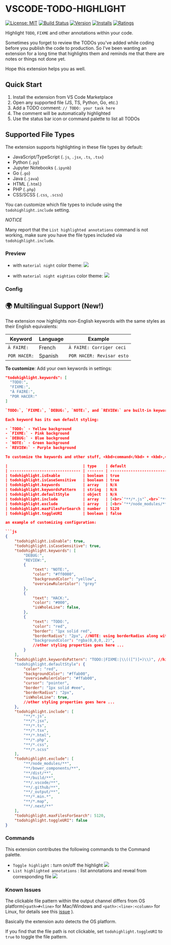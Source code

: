 # VSCODE-TODO-HIGHLIGHT

[![License: MIT](https://img.shields.io/badge/License-MIT-brightgreen.svg)](https://opensource.org/licenses/MIT) [![Build Status](https://travis-ci.org/wayou/vscode-todo-highlight.svg?branch=master)](https://travis-ci.org/wayou/vscode-todo-highlight) [![Version](https://vsmarketplacebadge.apphb.com/version-short/wayou.vscode-todo-highlight.svg)](https://marketplace.visualstudio.com/items?itemName=wayou.vscode-todo-highlight) [![Installs](https://vsmarketplacebadge.apphb.com/installs-short/wayou.vscode-todo-highlight.svg)](https://marketplace.visualstudio.com/items?itemName=wayou.vscode-todo-highlight) [![Ratings](https://vsmarketplacebadge.apphb.com/rating-short/wayou.vscode-todo-highlight.svg)](https://marketplace.visualstudio.com/items?itemName=wayou.vscode-todo-highlight)

Highlight `TODO`, `FIXME` and other annotations within your code.

Sometimes you forget to review the TODOs you've added while coding before you publish the code to production.
So I've been wanting an extension for a long time that highlights them and reminds me that there are notes or things not done yet.

Hope this extension helps you as well.

## Quick Start

1. Install the extension from VS Code Marketplace
2. Open any supported file (JS, TS, Python, Go, etc.)
3. Add a TODO comment: `// TODO: your task here`
4. The comment will be automatically highlighted
5. Use the status bar icon or command palette to list all TODOs

## Supported File Types

The extension supports highlighting in these file types by default:

- JavaScript/TypeScript (`.js`, `.jsx`, `.ts`, `.tsx`)
- Python (`.py`)
- Jupyter Notebooks (`.ipynb`)
- Go (`.go`)
- Java (`.java`)
- HTML (`.html`)
- PHP (`.php`)
- CSS/SCSS (`.css`, `.scss`)

You can customize which file types to include using the `todohighlight.include` setting.

_NOTICE_

Many report that the `List highlighted annotations` command is not working, make sure you have the file types included via `todohighlight.include`.

### Preview

- with `material night` color theme:
  ![](https://github.com/wayou/vscode-todo-highlight/raw/master/assets/material-night.png)

- with `material night eighties` color theme:
  ![](https://github.com/wayou/vscode-todo-highlight/raw/master/assets/material-night-eighties.png)

### Config

## 🌍 Multilingual Support (New!)

The extension now highlights non-English keywords with the same styles as their English equivalents:

| Keyword      | Language | Example                   |
| ------------ | -------- | ------------------------- |
| `À FAIRE:`   | French   | `À FAIRE: Corriger ceci`  |
| `POR HACER:` | Spanish  | `POR HACER: Revisar esto` |

**To customize**: Add your own keywords in settings:

````json
"todohighlight.keywords": [
  "TODO:",
  "FIXME:",
  "À FAIRE:",
  "POR HACER:"
]

`TODO:`, `FIXME:`, `DEBUG:`, `NOTE:`, and `REVIEW:` are built-in keywords. You can override the look by customizing the setting.

Each keyword has its own default styling:

- `TODO:` - Yellow background
- `FIXME:` - Pink background
- `DEBUG:` - Blue background
- `NOTE:` - Green background
- `REVIEW:` - Purple background

To customize the keywords and other stuff, <kbd>command</kbd> + <kbd>,</kbd> (Windows / Linux: File -> Preferences -> User Settings) open the vscode file `settings.json`.

|                                 | type    | default                                                                                                                                                                                                      | description                                                                                                                                                                                                                                                                                                                   |
| ------------------------------- | ------- | ------------------------------------------------------------------------------------------------------------------------------------------------------------------------------------------------------------ | ----------------------------------------------------------------------------------------------------------------------------------------------------------------------------------------------------------------------------------------------------------------------------------------------------------------------------- |
| todohighlight.isEnable          | boolean | true                                                                                                                                                                                                         | Toggle the highlight, default is true.                                                                                                                                                                                                                                                                                        |
| todohighlight.isCaseSensitive   | boolean | true                                                                                                                                                                                                         | Whether the keywords are case sensitive or not.                                                                                                                                                                                                                                                                               |
| todohighlight.keywords          | array   | N/A                                                                                                                                                                                                          | An array of keywords that will be highlighted. You can also specify the style for each keywords here. See example below for more information.                                                                                                                                                                                 |
| todohighlight.keywordsPattern   | string  | N/A                                                                                                                                                                                                          | Specify keywords via RegExp instead of `todohighlight.keywords` one by one. NOTE that if this presents, `todohighlight.keywords` will be ignored. And REMEMBER to escape the back slash if there's any in your regexp (using \\ instead of single back slash).                                                                |
| todohighlight.defaultStyle      | object  | N/A                                                                                                                                                                                                          | Specify the default style for custom keywords, if not specified, build in default style will be applied. [See all available properties on VSCode doc DecorationRenderOptions section](https://code.visualstudio.com/api/references/vscode-api#DecorationRenderOptions)                                                        |
| todohighlight.include           | array   | [<br>`"**/*.js"`,<br>`"**/*.jsx"`,<br>`"**/*.ts"`,<br>`"**/*.tsx",`<br>`"**/*.html"`,<br>`"**/*.php"`,<br>`"**/*.css",`<br>`"**/*.scss"`<br>]                                                                | Glob patterns that defines the files to search for. Only include files you need, DO NOT USE `{**/*.*}` for both performance and avoiding binary files reason. <br> For backwards compatibility, a string combine all the patterns is also valid `"{**/*.js,**/*.jsx,**/*.ts,**/*.tsx,**/*.html,**/*.php,**/*.css,**/*.scss}"` |
| todohighlight.exclude           | array   | [<br>`"**/node_modules/**"`,<br>`"**/dist/**",`<br>`"**/bower_components/**"`,<br>`"**/build/**",`<br>`"**/.vscode/**"`,<br>`"**/.github/**"`,<br>`"**/_output/**"`,<br>`"**/*.min.*"`,<br>`"**/*.map"`<br>] | Glob pattern that defines files and folders to exclude while listing annotations. <br> For backwards compatibility, a string combine all the patterns is also valid `"{**/node_modules/**,**/bower_components/**,**/dist/**,**/build/**,**/.vscode/**,**/_output/**,**/*.min.*,**/*.map}"`                                    |
| todohighlight.maxFilesForSearch | number  | 5120                                                                                                                                                                                                         | Max files for searching, mostly you don't need to configure this.                                                                                                                                                                                                                                                             |
| todohighlight.toggleURI         | boolean | false                                                                                                                                                                                                        | If the file path within the output channel not clickable, set this to true to toggle the path patten between `<path>#<line>` and `<path>:<line>:<column>`.                                                                                                                                                                    |

an example of customizing configuration:

```js
{
    "todohighlight.isEnable": true,
    "todohighlight.isCaseSensitive": true,
    "todohighlight.keywords": [
        "DEBUG:",
        "REVIEW:",
        {
            "text": "NOTE:",
            "color": "#ff0000",
            "backgroundColor": "yellow",
            "overviewRulerColor": "grey"
        },
        {
            "text": "HACK:",
            "color": "#000",
            "isWholeLine": false,
        },
        {
            "text": "TODO:",
            "color": "red",
            "border": "1px solid red",
            "borderRadius": "2px", //NOTE: using borderRadius along with `border` or you will see nothing change
            "backgroundColor": "rgba(0,0,0,.2)",
            //other styling properties goes here ...
        }
    ],
    "todohighlight.keywordsPattern": "TODO:|FIXME:|\\(([^)]+)\\)", //highlight `TODO:`,`FIXME:` or content between parentheses
    "todohighlight.defaultStyle": {
        "color": "red",
        "backgroundColor": "#ffab00",
        "overviewRulerColor": "#ffab00",
        "cursor": "pointer",
        "border": "1px solid #eee",
        "borderRadius": "2px",
        "isWholeLine": true,
        //other styling properties goes here ...
    },
    "todohighlight.include": [
        "**/*.js",
        "**/*.jsx",
        "**/*.ts",
        "**/*.tsx",
        "**/*.html",
        "**/*.php",
        "**/*.css",
        "**/*.scss"
    ],
    "todohighlight.exclude": [
        "**/node_modules/**",
        "**/bower_components/**",
        "**/dist/**",
        "**/build/**",
        "**/.vscode/**",
        "**/.github/**",
        "**/_output/**",
        "**/*.min.*",
        "**/*.map",
        "**/.next/**"
    ],
    "todohighlight.maxFilesForSearch": 5120,
    "todohighlight.toggleURI": false
}
````

### Commands

This extension contributes the following commands to the Command palette.

- `Toggle highlight` : turn on/off the highlight
  ![](https://github.com/wayou/vscode-todo-highlight/raw/master/assets/toggle-highlight.gif)
- `List highlighted annotations` : list annotations and reveal from corresponding file
  ![](https://github.com/wayou/vscode-todo-highlight/raw/master/assets/list-annotations.gif)

### Known Issues

The clickable file pattern within the output channel differs from OS platform(`<path>#<line>` for Mac/Windows and `<path>:<line>:<column>` for Linux, for details see this [issue](https://github.com/Microsoft/vscode/issues/586) ).

Basically the extension auto detects the OS platform.

If you find that the file path is not clickable, set `todohighlight.toggleURI` to `true` to toggle the file pattern.
